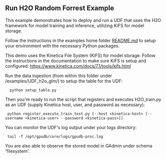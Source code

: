 ## Run H2O Random Forrest Example ##
This example demonstrates how to deploy and run a UDF that uses the H2O framework for model training and inference, 
utilizing KiFS for model storage.

Follow the instructions in the examples home folder [README.md](../README.md) to setup your environment with the 
necessary Python packages.

This demo uses the Kinetica File System (KiFS) for model storage. Follow the instructions in the 
documentation to make sure KiFS is setup and configured:  https://www.kinetica.com/docs/7.1/tools/kifs.html

Run the data ingestion (from within this folder under /examples/UDF_h2o_glm/) to setup the table for the UDF:
```
  python setup_table.py
```

Then you're ready to run the script that registers and executes H2O_train.py as an UDF (supply Kinetica host, user, and password as necessary):

```
 python register_execute_train_test.py [--host <kinetica-host> [--username <kinetica-user> --password <kinetica-pass>]]
```
You can monitor the UDF's log output under your logs directory:
```
 tail -f /opt/gpudb/core/logs/gpudb-proc.log
``` 
You are also able to observe the stored model in GAdmin under schema 'filesystem'. 
 